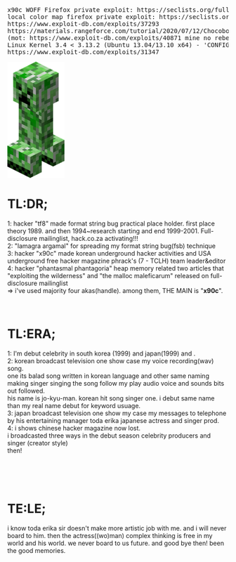 <pre>
x90c WOFF Firefox private exploit: https://seclists.org/fulldisclosure/2013/Aug/187
local color map firefox private exploit: https://seclists.org/fulldisclosure/2013/Aug/188
https://www.exploit-db.com/exploits/37293
https://materials.rangeforce.com/tutorial/2020/07/12/Chocobo-Root/ zeroday exploit
(mot: https://www.exploit-db.com/exploits/40871 mine no rebel's)
Linux Kernel 3.4 < 3.13.2 (Ubuntu 13.04/13.10 x64) - 'CONFIG_X86_X32=y' Local Privilege Escalation (3):
https://www.exploit-db.com/exploits/31347
</pre>
<img src="kripertotor.png"><br>
# TL:DR;
1: hacker "tf8" made format string bug practical place holder. first place theory 1989. and then 1994~research starting and end 1999-2001. Full-disclosure mailinglist, hack.co.za activating!!!<br>
2: "lamagra argamal" for spreading my format string bug(fsb) technique<br>
3: hacker "x90c" made korean underground hacker activities and USA underground free hacker magazine phrack's (7 - TCLH) team leader&editor<br>
4: hacker "phantasmal phantagoria" heap memory related two articles that "exploiting the wilderness" and "the malloc maleficarum"  released
on full-disclosure mailinglist<br>
=> i've used majority four akas(handle). among them, THE MAIN is "**x90c**".<br><br><br>
# TL:ERA;
1: I'm debut celebrity in south korea (1999) and japan(1999) and .<br>
2: korean broadcast television one show case my voice recording(wav) song. <br>
one its balad song written in korean language and other same naming making singer singing the song follow my play audio voice and sounds bits out followed.<br>
his name is jo-kyu-man. korean hit song singer one. i debut same name than my real name debut for keyword usuage.<br>
3: japan broadcast television one show my case my messages to telephone by his entertaining manager toda erika japanese actress and singer prod.<br>
4: i shows chinese hacker magazine now lost.<br>
i broadcasted three ways in the debut season celebrity producers and singer (creator style)<br>
then!<br><br><br><br><br>

# TE:LE;
i know toda erika sir doesn't make more artistic job with me. and i will never board to him. then the actress((wo)man) complex thinking is free in my world and his world.
we never board to us future. and good bye then! been the good memories.
